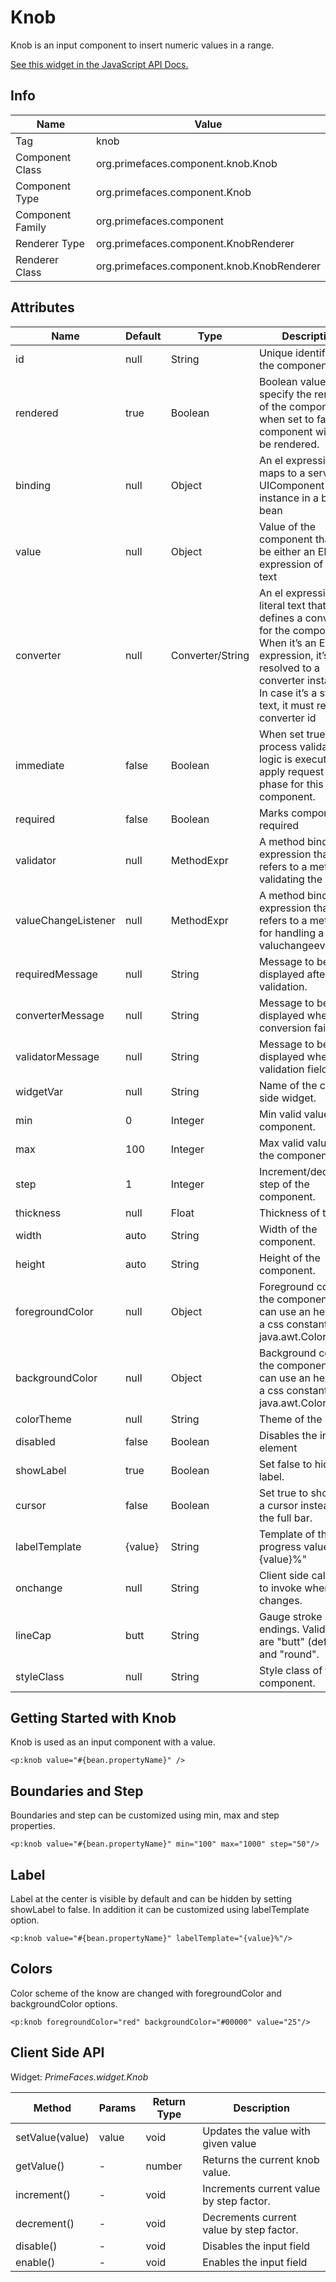 # Knob

Knob is an input component to insert numeric values in a range.

[See this widget in the JavaScript API Docs.](../jsdocs/classes/src_PrimeFaces.PrimeFaces.widget.Knob-1.html)

## Info

| Name | Value |
| --- | --- |
| Tag | knob
| Component Class | org.primefaces.component.knob.Knob
| Component Type | org.primefaces.component.Knob
| Component Family | org.primefaces.component |
| Renderer Type | org.primefaces.component.KnobRenderer
| Renderer Class | org.primefaces.component.knob.KnobRenderer

## Attributes

| Name | Default | Type | Description | 
| --- | --- | --- | --- |
id | null | String | Unique identifier of the component
rendered | true | Boolean | Boolean value to specify the rendering of the component, when set to false component will not be rendered.
binding | null | Object | An el expression that maps to a server side UIComponent instance in a backing bean
value | null | Object | Value of the component than can be either an EL expression of a literal text
converter | null | Converter/String | An el expression or a literal text that defines a converter for the component. When it’s an EL expression, it’s resolved to a converter instance. In case it’s a static text, it must refer to a converter id
immediate | false | Boolean | When set true, process validations logic is executed at apply request values phase for this component.
required | false | Boolean | Marks component as required
validator | null | MethodExpr | A method binding expression that refers to a method validating the input
valueChangeListener | null | MethodExpr | A method binding expression that refers to a method for handling a valuchangeevent
requiredMessage | null | String | Message to be displayed after failed validation.
converterMessage | null | String | Message to be displayed when conversion fails.
validatorMessage | null | String | Message to be displayed when validation fields.
widgetVar | null | String | Name of the client side widget.
min | 0 | Integer | Min valid value of the component.
max | 100 | Integer | Max valid value of the component.
step | 1 | Integer | Increment/decrement step of the component.
thickness | null | Float | Thickness of the bar.
width | auto | String | Width of the component.
height | auto | String | Height of the component.
foregroundColor | null | Object | Foreground color of the component, you can use an hex value, a css constant or a java.awt.Color object
backgroundColor | null | Object | Background color of the component, you can use an hex value, a css constant or a java.awt.Color object.
colorTheme | null | String | Theme of the knob.
disabled | false | Boolean | Disables the input element
showLabel | true | Boolean | Set false to hide the label.
cursor | false | Boolean | Set true to show only a cursor instead of the full bar.
labelTemplate | {value} | String | Template of the progress value e.g. "{value}%"
onchange | null | String | Client side callback to invoke when value changes.
lineCap | butt | String | Gauge stroke endings. Valid values are "butt" (default) and "round".
styleClass | null | String | Style class of the component.

## Getting Started with Knob
Knob is used as an input component with a value.

```xhtml
<p:knob value="#{bean.propertyName}" />
```
## Boundaries and Step
Boundaries and step can be customized using min, max and step properties.

```xhtml
<p:knob value="#{bean.propertyName}" min="100" max="1000" step="50"/>
```

## Label
Label at the center is visible by default and can be hidden by setting showLabel to false. In addition
it can be customized using labelTemplate option.

```xhtml
<p:knob value="#{bean.propertyName}" labelTemplate="{value}%"/>
```
## Colors
Color scheme of the know are changed with foregroundColor and backgroundColor options.

```xhtml
<p:knob foregroundColor="red" backgroundColor="#00000" value="25"/>
```
## Client Side API
Widget: _PrimeFaces.widget.Knob_

| Method | Params | Return Type | Description | 
| --- | --- | --- | --- | 
setValue(value) | value | void | Updates the value with given value
getValue() | - | number | Returns the current knob value.
increment() | - | void | Increments current value by step factor.
decrement() | - | void | Decrements current value by step factor.
disable() | - | void | Disables the input field
enable() | - | void | Enables the input field

